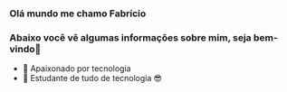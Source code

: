 ### Olá mundo me chamo Fabrício
### Abaixo você vê algumas informações sobre mim, seja bem-vindo👋


- 🔭 Apaixonado por tecnologia
- 🌱 Estudante de tudo de tecnologia 😎
